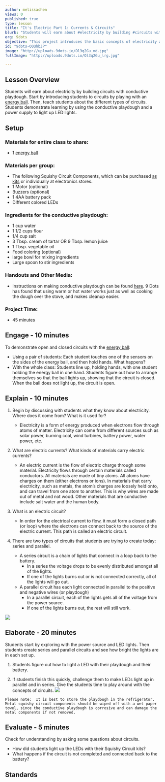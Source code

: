 ```yaml
---
author: melissachen
views: 0
published: true
type: lesson
title: "It's Electric Part 1: Currents & Circuits"
blurb: "Students will earn about #electricity by building #circuits with conductive #playdough."
org: 9dots
objective: "This project introduces the basic concepts of electricity and  conductivity.  By the end of the project, students will be able to to build simple functioning circuits and explain the difference between open and closed circuits."
id: "9dots-OOQhbJP"
image: "http://uploads.9dots.io/Ol3q2Gu_md.jpg"
fullImage: "http://uploads.9dots.io/Ol3q2Gu_lrg.jpg"

---
```


## Lesson Overview
Students will earn about electricity by building circuits with conductive playdough. Start by introducing students to circuits by playing with an [energy ball](http://www.amazon.com/Energy-Ball-Scientific-your-fingertips/dp/B000OU9RMS). Then, teach students about the different types of circuits. Students demonstrate learning by using the conductive playdough and a power supply to light up LED lights.

## Setup

### Materials for entire class to share:
 - 1 [energy ball](http://www.amazon.com/Energy-Ball-Scientific-your-fingertips/dp/B000OU9RMS) 
 
### Materials per group:

 - The following Squishy Circuit Components, which can be purchased [as kits](http://squishycircuitsstore.com/kits.html) or individually at electronics stores.
 - 1 Motor (optional)  
 - Buzzers (optional)
 - 1 4AA battery pack
 - Different colored LEDs

### Ingredients for the conductive playdough:

 - 1 cup water
 - 1 1/2 cups flour
 - 1/4 cup salt
 - 3 Tbsp. cream of tartar OR 9 Tbsp. lemon juice
 - 1 Tbsp. vegetable oil
 - Food coloring (optional)
 - large bowl for mixing ingredients
 - Large spoon to stir ingredients


### Handouts and Other Media:

 - Instructions on making conductive playdough can be found [here](http://courseweb.stthomas.edu/apthomas/SquishyCircuits/conductiveDough.htm).  9 Dots has found that using warm or hot water works just as well as cooking the dough over the stove, and makes cleanup easier.
 
### Project Time:

- 45 minutes

## Engage - 10 minutes

To demonstrate open and closed circuits with the [energy ball](http://www.amazon.com/Energy-Ball-Scientific-your-fingertips/dp/B000OU9RMS):

- Using a pair of students:  Each student touches one of the sensors on the sides of the energy ball, and then hold hands.  What happens?
- With the whole class: Students line up, holding hands, with one student holding the energy ball in one hand.  Students figure out how to arrange themselves so that the ball lights up, showing that the circuit is closed.  When the ball does not light up, the circuit is open.

## Explain - 10 minutes

1. Begin by discussing with students what they know about electricity.  Where does it come from? What is it used for?
	- Electricity is a form of energy produced when electrons flow through atoms of matter.  Electricity can come from different sources such as solar power, burning coal, wind turbines, battery power, water power, etc.
    
2. What are electric currents? What kinds of materials carry electric currents?
	- An electric current is the flow of electric charge through some material.  Electricity flows through certain materials called conductors.  All materials are made of tiny atoms.  All atoms have charges on them (either electrons or ions).  In materials that carry electricity, such as metals, the atom’s charges are loosely held onto, and can travel from one atom to another.  This is why wires are made out of metal and not wood.  Other materials that are conductive include salt water and the human body.

3. What is an electric circuit? 
	- In order for the electrical current to flow, it must form a closed path (or loop) where the electrons can connect back to the source of the electric current.  This path is called an electric circuit.
    
4. There are two types of circuits that students are trying to create today: series and parallel.
	- A series circuit is a chain of lights that connect in a loop back to the battery.
    	- In a series the voltage drops to be evenly distributed amongst all of the lights.
        - If one of the lights burns out or is not connected correctly, all of the lights will go out.
    - A parallel circuit has each light connected in parallel to the positive and negative wires (or playdough)
    	- In a parallel circuit, each of the lights gets all of the voltage from the power source.
        - If one of the lights burns out, the rest will still work.
    
![](http://uploads.9dots.io/Ovu8pHo_md.jpg) 

## Elaborate - 20 minutes
Students start by exploring with the power source and LED lights. Then students create series and parallel circuits and see how bright the lights are in each set up. 

1. Students figure out how to light a LED with their playdough and their battery.  

2. If students finish this quickly, challenge them to make LEDs light up in parallel and in series.  Give the students time to play around with the concepts of circuits.
![](http://uploads.9dots.io/OOQtpSi_md.jpg) 

```
Please note:  It is best to store the playdough in the refrigerator.  Metal squishy circuit components should be wiped off with a wet paper towel, since the conductive playdough is corrosive and can damage the metal components if not removed.
```

## Evaluate - 5 minutes
Check for understanding by asking some questions about circuits.

- How did students light up the LEDs with their Squishy Circuit kits?
- What happens if the circuit is not completed and connected back to the battery?

## Standards
